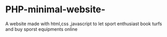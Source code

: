 # PHP-minimal-website-
A website made with html,css ,javascript to let sport enthusiast book turfs and buy sporst equipments online 
